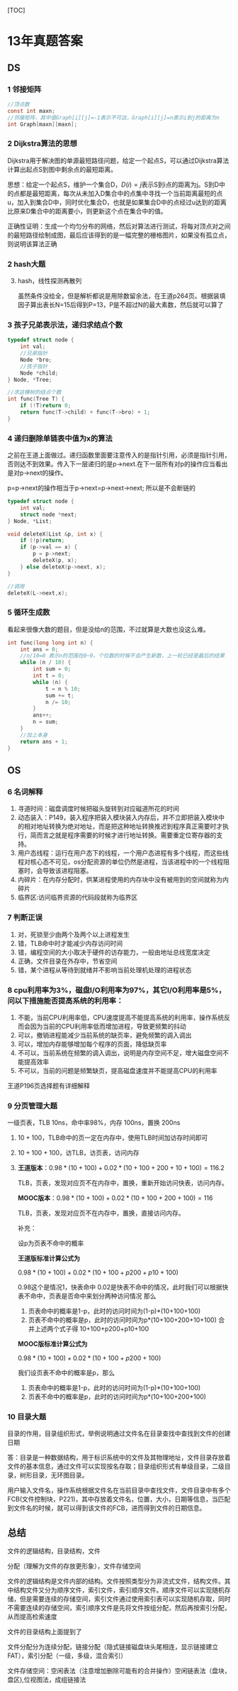 [TOC]

# 13年真题答案

## DS

### 1 邻接矩阵 

```c
//顶点数
const int maxn;	
//邻接矩阵，其中值Graph[i][j]=-1表示不可达，Graph[i][j]=n表示i到j的距离为n
int Graph[maxn][maxn];
```

### 2 Dijkstra算法的思想

Dijkstra用于解决图的单源最短路径问题，给定一个起点S，可以通过Dijkstra算法计算出起点S到图中剩余点的最短距离。

思想：给定一个起点S，维护一个集合D，$D(i)=j$表示S到i点的距离为j。S到D中的点都是最短距离，每次从未加入D集合中的点集中寻找一个当前距离最短的点u，加入到集合D中，同时优化集合D，也就是如果集合D中的点经过u达到的距离比原来D集合中的距离要小，则更新这个点在集合中的值。

正确性证明：生成一个均匀分布的网络，然后对算法进行测试，将每对顶点对之间的最短路径绘制成图，最后应该得到的是一幅完整的栅格图片，如果没有孤立点，则说明该算法正确

### 2 hash大题

3. hash，线性探测再散列

   虽然条件没给全，但是解析都说是用除数留余法，在王道p264页。根据装填因子算出表长N=15后得到P=13，P是不超过N的最大素数，然后就可以算了

### 3 孩子兄弟表示法，递归求结点个数

```c++
typedef struct node {
    int val;
    //兄弟指针 
    Node *bro;
    //孩子指针 
    Node *child;
} Node, *Tree;

//求这棵树的结点个数 
int func(Tree T) {
    if (!T)return 0;
    return func(T->child) + func(T->bro) + 1;
}
```

### 4 递归删除单链表中值为x的算法

之前在王道上面做过。递归函数里面要注意传入的是指针引用，必须是指针引用，否则达不到效果。传入下一层递归的是p->next.在下一层所有对p的操作应当看出是对p->next的操作。

p=p->next的操作相当于p->next=p->next->next; 所以是不会断链的

```c
typedef struct node {
    int val;
    struct node *next;
} Node, *List;

void deleteX(List &p, int x) {
    if (!p)return;
    if (p->val == x) {
        p = p->next;
        deleteX(p, x);
    } else deleteX(p->next, x);
}

//调用
deleteX(L->next,x);

```

### 5 循环生成数

看起来很像大数的题目，但是没给n的范围，不过就算是大数也没这么难。

```c
int func(long long int n) {
    int ans = 0;
    //n/10=0 表示n的范围在0~9，个位数的时候不会产生新数，上一轮已经是最后的结果 
    while (n / 10) {
        int sum = 0;
        int t = 0;
        while (n) {
            t = n % 10;
            sum += t;
            n /= 10;
        }
        ans++;
        n = sum;
    }
    //加上本身
    return ans + 1;
}
```


## OS

### 6 名词解释

1. 寻道时间：磁盘调度时候把磁头旋转到对应磁道所花的时间
2. 动态装入：P149，装入程序把装入模块装入内存后，并不立即把装入模块中的相对地址转换为绝对地址，而是把这种地址转换推迟到程序真正需要时才执行，简而言之就是程序需要的时候才进行地址转换。需要重定位寄存器的支持。
3. 用户态线程：运行在用户态下的线程，一个用户态进程有多个线程，而这些线程对核心态不可见，os分配资源的单位仍然是进程，当该进程中的一个线程阻塞时，会导致该进程阻塞。
4. 内碎片：在内存分配时，供某进程使用的内存块中没有被用到的空间就称为内碎片
5. 临界区:访问临界资源的代码段就称为临界区

### 7 判断正误

1. 对，死锁至少由两个及两个以上进程发生
2. 错，TLB命中时才能减少内存访问时间
3. 错，编程空间的大小取决于硬件的访存能力，一般由地址总线宽度决定
4. 正确，文件目录在外存中，节省空间
5. 错，某个进程从等待到就绪并不影响当前处理机处理的进程状态

### 8 cpu利用率为3%，磁盘I/O利用率为97%，其它I/O利用率是5%，问以下措施能否提高系统的利用率：

1. 不能，当前CPU利用率低，CPU速度提高不能提高系统的利用率，操作系统反而会因为当前的CPU利用率低而增加进程，导致更频繁的抖动
2. 可以，撤销进程能减少当前系统的缺页率，避免频繁的调入调出
3. 可以，增加内存能够增加每个程序的页面，降低缺页率
4. 不可以，当前系统在频繁的调入调出，说明是内存空间不足，增大磁盘空间不能提高效率
5. 不可以，当前的问题是频繁缺页，提高磁盘速度并不能提高CPU的利用率

王道P196页选择题有详细解释

### 9 分页管理大题

一级页表，TLB 10ns，命中率98%，内存 100ns，置换 200ns

1. $10+100$，TLB命中的页一定在内存中，使用TLB时间加访存时间即可

2. $10+100+100$，访TLB，访页表，访问内存

3. **王道版本**：$0.98*(10+100)+0.02*(10+100+200+10+100)=116.2$

   TLB，页表，发现对应页不在内存中，置换，重新开始访问快表，访问内存。

   **MOOC版本**：$0.98*(10+100)+0.02*(10+100+200+100)=116$

   TLB，页表，发现对应页不在内存中，置换，直接访问内存。

   补充：

   设p为页表不命中的概率

   **王道版标准计算公式为**

   $0.98*(10+100)+0.02*(10+100+p200+p10+100)$

   0.98这个是情况1，快表命中
   0.02是快表不命中的情况，此时我们可以根据快表不命中，页表是否命中来划分两种访问情况
   那么
   1) 页表命中的概率是1-p，此时的访问时间为(1-p)\*(10+100+100)
   2) 页表不命中的概率是p，此时的访问时间为p\*(10+100+200+10+100)
   合并上述两个式子得
   10+100+p200+p10+100

   **MOOC版标准计算公式为**

   $0.98*(10+100)+0.02*(10+100+p200+100)$

   我们设页表不命中的概率是p，那么
   1) 页表命中的概率是1-p，此时的访问时间为(1-p)\*(10+100+100)
   2) 页表不命中的概率是p，此时的访问时间为p\*(10+100+200+100)




### 10 目录大题

目录的作用，目录组织形式，举例说明通过文件名在目录查找中查找到文件的创建日期

答：目录是一种数据结构，用于标识系统中的文件及其物理地址，文件目录存放着文件的基本信息，通过文件可以实现按名存取；目录组织形式有单级目录，二级目录，树形目录，无环图目录。

用户输入文件名，操作系统根据文件名在当前目录中查找文件，文件目录中有多个FCB(文件控制块，P221)，其中存放着文件名，位置，大小，日期等信息，当匹配到文件名的时候，就可以得到该文件的FCB，进而得到文件的日期信息。

## 总结

文件的逻辑结构，目录结构，文件

分配（理解为文件的存放更形象），文件存储空间

文件的逻辑结构是文件内部的结构。文件按照类型分为非流式文件，结构文件。其中结构文件又分为顺序文件，索引文件，索引顺序文件。顺序文件可以实现随机存储，但是需要连续的存储空间，索引文件通过使用索引表可以实现随机存取，同时不需要连续的存储空间，索引顺序文件是先将文件按组分配，然后再按索引分配，从而提高检索速度

文件的目录结构上面提到了

文件分配分为连续分配，链接分配（隐式链接磁盘块头尾相连，显示链接建立FAT），索引分配（一级，多级，混合索引）

文件存储空间：空闲表法（注意增加删除可能有的合并操作）空闲链表法（盘块，盘区),位视图法，成组链接法

